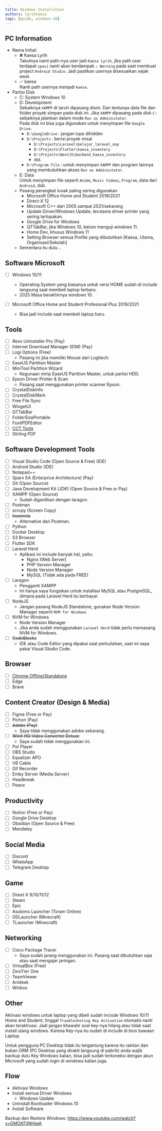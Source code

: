 ```yaml
---
title: Windows Installation
authors: lyrihkaesa
tags: [guide, windows-10]
---
```


## PC Information

- Nama Initial:
  - ❌ Kaesa Lyrih  
    Takutnya nanti path-nya user jadi `Kaesa Lyrih`, jika path user terdapat `spasi` nanti akan berdampak `⚠ Warning` pada saat membuat project `Android Studio`. Jadi pastikan usernya disesuaikan sejak awal.
  - ✅ kaesa  
    Nanti path usernya menjadi `kaesa`.
- Partisi Disk
  - C: System Windows 10
  - D: Development  
    Sebaiknya `XAMPP` di taruh dipasang disini. Dan tentunya data file dan folder proyek simpan pada disk ini. Jika `XAMPP` dipasang pada disk `C:` sebaiknya jalankan dalam mode `Run as Administator`.  
    Pada disk ini bisa juga digunakan untuk menyimpan file `Google Drive`.
    - `D:\GoogleDrive` : jangan lupa dihidden
    - `D:\Projects` : berisi proyek misal
      - `D:\Projects\Laravel\belajar_laravel_oop`
      - `D:\Projects\Flutter\kaesa_inventory`
      - `D:\Projects\NextJS\backend_kaesa_inventory`
      - dst.
    - `D:\Program File` : untuk menyimpan `XAMPP` dan program lainnya yang membutuhkan akses `Run as Administator`.
  - E: Data  
    Untuk menyimpan file seperti `Anime`, `Music Videos`, `Program`, data dari `Android`, dsb.
  - Pasang perangkat lunak paling sering digunakan
    - Microsoft Office Home and Student 2019/2021
    - Direct-X 12
    - Microsoft C++ dari 2005 sampai 2021/sekarang
    - Update Driver/Windows Update, terutama driver printer yang sering terlupakan.
    - Google Drive for Windows
    - QTTabBar, jika Windows 10, belum menguji windows 11.
    - Home Dev, khusus Windows 11
    - Setting Browser semua Profile yang dibutuhkan [Kaesa, Utama, Organisasi/Sekolah]
  - Sementara itu dulu...

<!--truncate-->

## Software Microsoft
- [ ] Windows 10/11
  - Operating System yang biasanya untuk versi HOME sudah di include langsung saat membeli laptop terbaru.
  - 2025 Masa berakhirnya windows 10.

- [ ] Microsoft Office Home and Student Profesional Plus 2019/2021
  - Bisa jadi include saat membeli laptop baru.

## Tools
- [ ] Revo Uninstaller Pro (Pay)
- [ ] Internet Download Manager (IDM) (Pay)
- [ ] Logi Options (Free)
  - Pasang ini jika memiliki Mouse dari Logitech.
- [ ] EaseUS Partition Master
- [ ] MiniTool Partition Wizard
  - Kegunaan mirip EaseUS Partition Master, untuk partisi HDD.
- [ ] Epson Driver Printer & Scan
  - Pasang saat menggunakan printer scanner Epson.
- [ ] CrystalDiskInfo
- [ ] CrystalDiskMark
- [ ] Free File Sync
- [ ] WingetUI
- [ ] QTTabBar
- [ ] FolderSizePortable
- [ ] FoxitPDFEditor
- [ ] [CCT Tools](https://github.com/ChrisTitusTech/winutil)
- [ ] Stirling PDF
## Software Development Tools

- [ ] Visual Studio Code (Open Source & Free) (IDE)
- [ ] Android Studio (IDE)
- [ ] Notepad++
- [ ] Sparx EA (Enterprice Architecture) (Pay)
- [ ] Git (Open Source)
- [ ] Java Development Kit (JDK) (Open Source & Free or Pay)
- [ ] XAMPP (Open Source)
  - Sudah digantikan dengan laragon.
- [ ] Postman
- [ ] scrcpy (Screen Copy)
- [ ] ~~Insomnia~~
    - Alternative dari Postman.
- [ ] Python
- [ ] Docker Desktop
- [ ] S3 Browser
- [ ] Flutter SDK
- [ ] Laravel Herd
  - Aplikasi ini include banyak hal, yaitu:
    - Nginx (Web Server)
    - PHP Version Manager
    - Node Version Manager
    - MySQL (Tidak ada pada FREE)
- [ ] Laragon
  - Pengganti XAMPP
  - Ini hanya saya fungsikan untuk installasi MySQL atau PostgreSQL, dimana pada Laravel Herd itu berbayar.
- [ ] NodeJS
  - Jangan pasang NodeJS Standalone, gunakan Node Version Manager seperti `NVM for Windows`
- [ ] NVM for Windows
  - Node Version Manager
  - Jika anda sudah menggunakan `Laravel Herd` tidak perlu memasang NVM for Windows.
- [ ] ~~CodeBlocks~~
  - IDE atau Code Editor yang dipakai saat perkuliahan, saat ini saya pakai Visual Studio Code.

## Browser
- [ ] [Chrome Offline/Standalone](https://www.google.com/intl/en/chrome/?standalone=1)
- [ ] Edge
- [ ] Brave

## Content Creator (Design & Media)
- [ ] Figma (Free or Pay)
- [ ] Pichon (Pay)
- [ ] ~~Adobe (Pay)~~
  - Saya tidak menggunakan adobe sekarang.
- [ ] ~~WinX HD Video Converter Deluxe~~
  - Saya sudah tidak menggunakan ini.
- [ ] Pot Player
- [ ] OBS Studio
- [ ] Equalizer APO
- [ ] VB Cable
- [ ] Gif Recorder
- [ ] Emby Server (Media Server)
- [ ] Headbreak
- [ ] Peace

## Productivity
- [ ] Notion (Free or Pay)
- [ ] Google Drive Desktop
- [ ] Obsidian (Open Source & Free)
- [ ] Mendeley

## Social Media
- [ ] Discord
- [ ] WhatsApp
- [ ] Telegram Desktop

## Game
- [ ] Dirext X 9/10/11/12
- [ ] Steam
- [ ] Epic
- [ ] Asobimo Launcher (Toram Online)
- [ ] GDLauncher (Minecraft)
- [ ] TLauncher (Minecraft)
## Networking
- [ ] Cisco Package Tracer
  - Saya sudah jarang menggunakan ini. Pasang saat dibutuhkan saja atau saat mengajar jaringan.
- [ ] VirtualBox (Free)
- [ ] ZeroTier One
- [ ] TeamViewer
- [ ] Anidesk
- [ ] Winbox

## Other

Aktivasi windows untuk laptop yang dibeli sudah include Windows 10/11 Home and Student, tinggal `Traubleshoting Key Activation` otomatis nanti akan teraktivasi. Jadi jangan khawatir soal key-nya hilang atau tidak saat install ulang windows. Karena Key-nya itu sudah di include di bios bawaan Laptop.

Untuk pengguna PC Desktop tidak itu tergantung karena itu rakitan dan bukan ORM (PC Desktop yang dirakit langsung di pabrik) anda wajib backup dulu Key Windows kalian, bisa jadi sudah terkoneksi dengan akun Microsoft yang sudah login di windows kalian juga.

## Flow

- Aktivasi Windows
- Install semua Driver Windows
	- Windows Update
- Uninstall Bootloader Windows 10
- Install Software


Backup dan Restore Windows: https://www.youtube.com/watch?v=GMOAT0NHjwA
